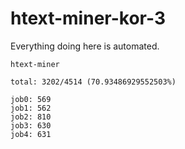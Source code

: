 # htext-miner-kor-3

Everything doing here is automated.

```
htext-miner

total: 3202/4514 (70.93486929552503%)

job0: 569
job1: 562
job2: 810
job3: 630
job4: 631
```